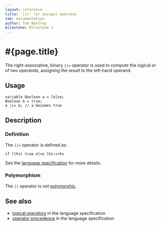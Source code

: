 ```yaml
---
layout: reference
title: `||=` (or assign) operator
tab: documentation
author: Tom Bentley
milestone: Milestone 1
---
```


# #{page.title}

The right-associative, binary `||=` operator is used to compute the 
logical *or* of two operands, assigning the result to the left-hand operand. 

## Usage 

    variable Boolean a = false;
    Boolean b = true;
    a ||= b; // a becomes true

## Description

### Definition

The `||=` operator is defined as:

    if (lhs) true else lhs:=rhs

See the [language specification](#{site.urls.spec}#logicaloperators) for 
more details.

### Polymorphism

The `||` operator is not [polymorphic](/documentation/reference/operator/operator-polymorphism). 

## See also

* [logical operators](#{site.urls.spec}#logicaloperators) in the 
  language specification
* [operator precedence](#{site.urls.spec}#operatorprecedence) in the 
  language specification

